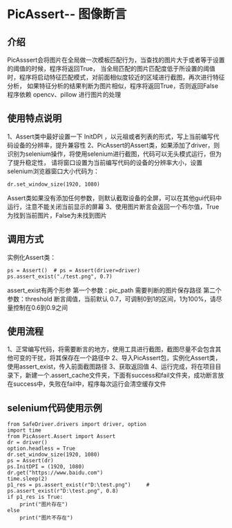 # PicAssert-- 图像断言

## 介绍
PicAsssert会将图片在全局做一次模板匹配行为，当查找的图片大于或者等于设置的阈值的时候，程序将返回True，
当全局匹配的图片匹配度低于所设置的阈值时，程序将启动特征匹配模式，对前面相似度较近的区域进行截图，再次进行特征分析，
如果特征分析的结果判断为图片相似，程序将返回True，否则返回False
程序依赖 opencv、pillow 进行图片的处理

## 使用特点说明
1、Assert类中最好设置一下 InitDPI ，以元祖或者列表的形式，写上当前编写代码设备的分辨率，提升兼容性
2、PicAssert的Assert类，如果添加了driver，则识别为selenium操作，将使用selenium进行截图，代码可以无头模式运行，但为了提升稳定性，
  请将窗口设置为当前编写代码的设备的分辨率大小，设置selenium浏览器窗口大小代码为：
  ```pycon
  dr.set_window_size(1920, 1080)
```
  Assert类如果没有添加任何参数，则默认截取设备的全屏，可以在其他gui代码中运行，注意不能关闭当前显示的屏幕
3、使用图片断言会返回一个布尔值，True为找到当前图片，False为未找到图片

## 调用方式
实例化Assert类：
```pycon
ps = Assert()  # ps = Assert(driver=driver)
ps.assert_exist("./test.png", 0.7)
```
assert_exist有两个形参
第一个参数：pic_path  需要判断的图片保存路径
第二个参数：threshold  断言阈值，当前默认 0.7，可调制0到1的区间，1为100%，请尽量控制在0.6到0.9之间

## 使用流程
1、正常编写代码，将需要断言的地方，使用工具进行截图，截图尽量不会包含其他可变的干扰，将其保存在一个路径中
2、导入PicAssert包，实例化Assert类，使用assert_exist，传入前面截图路径
3、获取返回值
4、运行完成，将在项目目录下，新建一个.assert_cache文件夹，下面有success和fail文件夹，成功断言放在success中，失败在fail中，程序每次运行会清空缓存文件

## selenium代码使用示例
```pycon
from SafeDriver.drivers import driver, option
import time
from PicAssert.Assert import Assert
dr = driver()
option.headless = True
dr.set_window_size(1920, 1080)
ps = Assert(dr)
ps.InitDPI = (1920, 1080)
dr.get("https://www.baidu.com")
time.sleep(2)
p1_res = ps.assert_exist(r"D:\test.png")     # ps.assert_exist(r"D:\test.png", 0.8)
if p1_res is True:
    print("图片存在")
else
    print("图片不存在")
```

